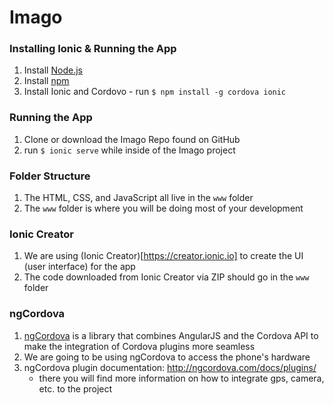 # Imago

### Installing Ionic & Running the App
1. Install [Node.js](https://nodejs.org/)
2. Install [npm](https://www.npmjs.com/)
3. Install Ionic and Cordovo - run `$ npm install -g cordova ionic`

### Running the App
1. Clone or download the Imago Repo found on GitHub
2. run `$ ionic serve` while inside of the Imago project

### Folder Structure
1. The HTML, CSS, and JavaScript all live in the `www` folder
2. The `www` folder is where you will be doing most of your development

### Ionic Creator
1. We are using (Ionic Creator)[https://creator.ionic.io] to create the UI (user interface) for the app
2. The code downloaded from Ionic Creator via ZIP should go in the `www` folder

### ngCordova
1. [ngCordova](http://ngcordova.com/) is a library that combines AngularJS and the Cordova API to make the integration of Cordova plugins more seamless
2. We are going to be using ngCordova to access the phone's hardware
3. ngCordova plugin documentation: http://ngcordova.com/docs/plugins/
    - there you will find more information on how to integrate gps, camera, etc. to the project

